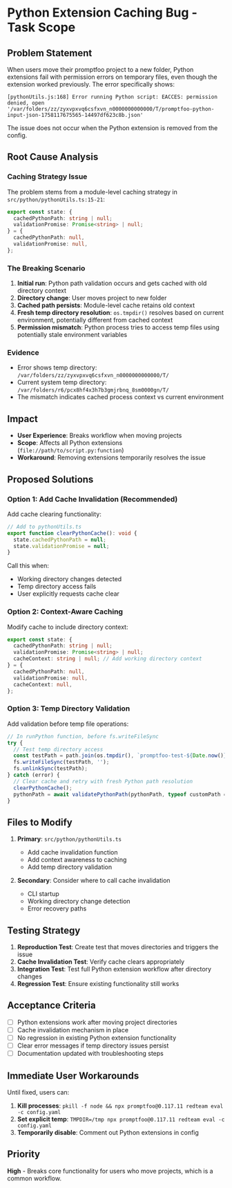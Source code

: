 # Python Extension Caching Bug - Task Scope

## Problem Statement

When users move their promptfoo project to a new folder, Python extensions fail with permission errors on temporary files, even though the extension worked previously. The error specifically shows:

```
[pythonUtils.js:168] Error running Python script: EACCES: permission denied, open '/var/folders/zz/zyxvpxvq6csfxvn_n0000000000000/T/promptfoo-python-input-json-1758117675565-14497df623c8b.json'
```

The issue does not occur when the Python extension is removed from the config.

## Root Cause Analysis

### Caching Strategy Issue

The problem stems from a module-level caching strategy in `src/python/pythonUtils.ts:15-21`:

```typescript
export const state: {
  cachedPythonPath: string | null;
  validationPromise: Promise<string> | null;
} = {
  cachedPythonPath: null,
  validationPromise: null,
};
```

### The Breaking Scenario

1. **Initial run**: Python path validation occurs and gets cached with old directory context
2. **Directory change**: User moves project to new folder
3. **Cached path persists**: Module-level cache retains old context
4. **Fresh temp directory resolution**: `os.tmpdir()` resolves based on current environment, potentially different from cached context
5. **Permission mismatch**: Python process tries to access temp files using potentially stale environment variables

### Evidence

- Error shows temp directory: `/var/folders/zz/zyxvpxvq6csfxvn_n0000000000000/T/`
- Current system temp directory: `/var/folders/r6/pcx8hf4x3h7b3gmjrbnq_8sm0000gn/T/`
- The mismatch indicates cached process context vs current environment

## Impact

- **User Experience**: Breaks workflow when moving projects
- **Scope**: Affects all Python extensions (`file://path/to/script.py:function`)
- **Workaround**: Removing extensions temporarily resolves the issue

## Proposed Solutions

### Option 1: Add Cache Invalidation (Recommended)

Add cache clearing functionality:

```typescript
// Add to pythonUtils.ts
export function clearPythonCache(): void {
  state.cachedPythonPath = null;
  state.validationPromise = null;
}
```

Call this when:

- Working directory changes detected
- Temp directory access fails
- User explicitly requests cache clear

### Option 2: Context-Aware Caching

Modify cache to include directory context:

```typescript
export const state: {
  cachedPythonPath: string | null;
  validationPromise: Promise<string> | null;
  cacheContext: string | null; // Add working directory context
} = {
  cachedPythonPath: null,
  validationPromise: null,
  cacheContext: null,
};
```

### Option 3: Temp Directory Validation

Add validation before temp file operations:

```typescript
// In runPython function, before fs.writeFileSync
try {
  // Test temp directory access
  const testPath = path.join(os.tmpdir(), `promptfoo-test-${Date.now()}.tmp`);
  fs.writeFileSync(testPath, '');
  fs.unlinkSync(testPath);
} catch (error) {
  // Clear cache and retry with fresh Python path resolution
  clearPythonCache();
  pythonPath = await validatePythonPath(pythonPath, typeof customPath === 'string');
}
```

## Files to Modify

1. **Primary**: `src/python/pythonUtils.ts`
   - Add cache invalidation function
   - Add context awareness to caching
   - Add temp directory validation

2. **Secondary**: Consider where to call cache invalidation
   - CLI startup
   - Working directory change detection
   - Error recovery paths

## Testing Strategy

1. **Reproduction Test**: Create test that moves directories and triggers the issue
2. **Cache Invalidation Test**: Verify cache clears appropriately
3. **Integration Test**: Test full Python extension workflow after directory changes
4. **Regression Test**: Ensure existing functionality still works

## Acceptance Criteria

- [ ] Python extensions work after moving project directories
- [ ] Cache invalidation mechanism in place
- [ ] No regression in existing Python extension functionality
- [ ] Clear error messages if temp directory issues persist
- [ ] Documentation updated with troubleshooting steps

## Immediate User Workarounds

Until fixed, users can:

1. **Kill processes**: `pkill -f node && npx promptfoo@0.117.11 redteam eval -c config.yaml`
2. **Set explicit temp**: `TMPDIR=/tmp npx promptfoo@0.117.11 redteam eval -c config.yaml`
3. **Temporarily disable**: Comment out Python extensions in config

## Priority

**High** - Breaks core functionality for users who move projects, which is a common workflow.
